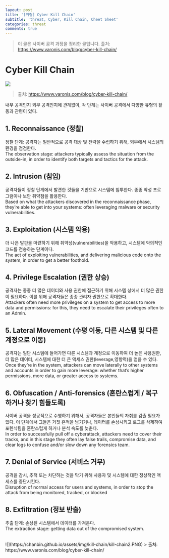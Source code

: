 ```yaml
---
layout: post
title: '[위협] Cyber Kill Chain'
subtitle: 'threat, Cyber, Kill Chain, Cheet Sheet'
categories: threat 
comments: true
---
```


> 이 글은 사이버 공격 과정을 정리한 글입니다.
> 출처: https://www.varonis.com/blog/cyber-kill-chain/

# Cyber Kill Chain

![](https://chanbin.github.io/assets/img/kill-chain/kill-chain1.PNG)
> 출처: https://www.varonis.com/blog/cyber-kill-chain/

내부 공격인지 외부 공격인지에 관계없이, 각 단계는 사이버 공격에서 다양한 유형의 활동과 관련이 있다.

## 1. Reconnaissance (정찰)<br>
정찰 단계: 공격자는 일반적으로 공격 대상 및 전략을 수립하기 위해, 외부에서 시스템의 환경을 점검한다.<br>
The observation stage: attackers typically assess the situation from the outside-in, in order to identify both targets and tactics for the attack.

## 2. Intrusion (침입)<br>
공격자들이 정찰 단계에서 발견한 것들을 기반으로 시스템에 침투한다. 종종 악성 프로그램이나 보안 취약점을 활용한다.<br>
Based on what the attackers discovered in the reconnaissance phase, they’re able to get into your systems: often leveraging malware or security vulnerabilities.

## 3. Exploitation (시스템 악용)<br>
더 나은 발판을 마련하기 위해 취약성(vulnerabilities)을 악용하고, 시스템에 악의적인 코드를 전송하는 단계이다.<br>
The act of exploiting vulnerabilities, and delivering malicious code onto the system, in order to get a better foothold.

## 4. Privilege Escalation (권한 상승)<br>
공격자는 종종 더 많은 데이터와 사용 권한에 접근하기 위해 시스템 상에서 더 많은 권한이 필요하다. 이를 위해 공격자들은 종종 관리자 권한으로 확대한다.<br>
Attackers often need more privileges on a system to get access to more data and permissions: for this, they need to escalate their privileges often to an Admin.

## 5. Lateral Movement (수평 이동, 다른 시스템 및 다른 계정으로 이동)<br>
공격자는 일단 시스템에 들어가면 다른 시스템과 계정으로 이동하여 더 높은 사용권한, 더 많은 데이터, 시스템에 대한 더 큰 액세스 권한(leverage,영향력)을 얻을 수 있다.<br>
Once they’re in the system, attackers can move laterally to other systems and accounts in order to gain more leverage: whether that’s higher permissions, more data, or greater access to systems.

## 6. Obfuscation / Anti-forensics (혼란스럽게 / 복구 하거나 찾기 힘들도록)<br>
사이버 공격을 성공적으로 수행하기 위해서, 공격자들은 본인들의 자취를 감출 필요가 있다. 이 단계에서 그들은 거짓 흔적을 남기거나, 데이터를 손상시키고 로그를 삭제하여 포렌식팀을 혼란스럽게 하거나 분석 속도를 늦춘다.<br>
In order to successfully pull off a cyberattack, attackers need to cover their tracks, and in this stage they often lay false trails, compromise data, and clear logs to confuse and/or slow down any forensics team.

## 7. Denial of Service (서비스 거부)<br>
공격을 감시, 추적 또는 차단하는 것을 막기 위해 사용자 및 시스템에 대한 정상적인 액세스를 중단시킨다.<br>
Disruption of normal access for users and systems, in order to stop the attack from being monitored, tracked, or blocked

## 8. Exfiltration (정보 반출)<br>
추출 단계: 손상된 시스템에서 데이터를 가져온다.<br>
The extraction stage: getting data out of the compromised system.

<br>
![](https://chanbin.github.io/assets/img/kill-chain/kill-chain2.PNG)
> 출처: https://www.varonis.com/blog/cyber-kill-chain/ 
